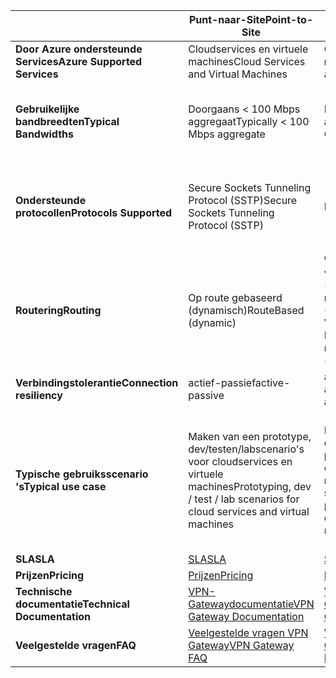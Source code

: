 |  | <span data-ttu-id="dde52-101">**Punt-naar-Site**</span><span class="sxs-lookup"><span data-stu-id="dde52-101">**Point-to-Site**</span></span> | <span data-ttu-id="dde52-102">**Site-naar-Site**</span><span class="sxs-lookup"><span data-stu-id="dde52-102">**Site-to-Site**</span></span> | <span data-ttu-id="dde52-103">**ExpressRoute**</span><span class="sxs-lookup"><span data-stu-id="dde52-103">**ExpressRoute**</span></span> |
| --- | --- | --- | --- |
| <span data-ttu-id="dde52-104">**Door Azure ondersteunde Services**</span><span class="sxs-lookup"><span data-stu-id="dde52-104">**Azure Supported Services**</span></span> |<span data-ttu-id="dde52-105">Cloudservices en virtuele machines</span><span class="sxs-lookup"><span data-stu-id="dde52-105">Cloud Services and Virtual Machines</span></span> |<span data-ttu-id="dde52-106">Cloudservices en virtuele machines</span><span class="sxs-lookup"><span data-stu-id="dde52-106">Cloud Services and Virtual Machines</span></span> |[<span data-ttu-id="dde52-107">Lijst met Services</span><span class="sxs-lookup"><span data-stu-id="dde52-107">Services list</span></span>](../articles/expressroute/expressroute-faqs.md#supported-services) |
| <span data-ttu-id="dde52-108">**Gebruikelijke bandbreedten**</span><span class="sxs-lookup"><span data-stu-id="dde52-108">**Typical Bandwidths**</span></span> |<span data-ttu-id="dde52-109">Doorgaans < 100 Mbps aggregaat</span><span class="sxs-lookup"><span data-stu-id="dde52-109">Typically < 100 Mbps aggregate</span></span> |<span data-ttu-id="dde52-110">Doorgaans < 1 Gbps aggregaat</span><span class="sxs-lookup"><span data-stu-id="dde52-110">Typically < 1 Gbps aggregate</span></span> |<span data-ttu-id="dde52-111">50 Mbps, 100 Mbps, 200 Mbps, 500 Mbps, 1 Gbps, 2 Gbps, 5 Gbps, 10 Gbps</span><span class="sxs-lookup"><span data-stu-id="dde52-111">50 Mbps, 100 Mbps, 200 Mbps, 500 Mbps, 1 Gbps, 2 Gbps, 5 Gbps, 10 Gbps</span></span> |
| <span data-ttu-id="dde52-112">**Ondersteunde protocollen**</span><span class="sxs-lookup"><span data-stu-id="dde52-112">**Protocols Supported**</span></span> |<span data-ttu-id="dde52-113">Secure Sockets Tunneling Protocol (SSTP)</span><span class="sxs-lookup"><span data-stu-id="dde52-113">Secure Sockets Tunneling Protocol (SSTP)</span></span> |<span data-ttu-id="dde52-114">IPsec</span><span class="sxs-lookup"><span data-stu-id="dde52-114">IPsec</span></span> |<span data-ttu-id="dde52-115">Directe verbinding via VLAN's, NSP’s VPN-technologieën (MPLS, VPLS,...)</span><span class="sxs-lookup"><span data-stu-id="dde52-115">Direct connection over VLANs, NSP's VPN technologies (MPLS, VPLS,...)</span></span> |
| <span data-ttu-id="dde52-116">**Routering**</span><span class="sxs-lookup"><span data-stu-id="dde52-116">**Routing**</span></span> |<span data-ttu-id="dde52-117">Op route gebaseerd (dynamisch)</span><span class="sxs-lookup"><span data-stu-id="dde52-117">RouteBased (dynamic)</span></span> |<span data-ttu-id="dde52-118">We bieden ondersteuning voor PolicyBased (statische routering) en op route gebaseerd (dynamische routering VPN)</span><span class="sxs-lookup"><span data-stu-id="dde52-118">We support PolicyBased (static routing) and RouteBased (dynamic routing VPN)</span></span> |<span data-ttu-id="dde52-119">BGP</span><span class="sxs-lookup"><span data-stu-id="dde52-119">BGP</span></span> |
| <span data-ttu-id="dde52-120">**Verbindingstolerantie**</span><span class="sxs-lookup"><span data-stu-id="dde52-120">**Connection resiliency**</span></span> |<span data-ttu-id="dde52-121">actief-passief</span><span class="sxs-lookup"><span data-stu-id="dde52-121">active-passive</span></span> |<span data-ttu-id="dde52-122">actief-passief of actief / actief</span><span class="sxs-lookup"><span data-stu-id="dde52-122">active-passive or active-active</span></span> |<span data-ttu-id="dde52-123">actief-actief</span><span class="sxs-lookup"><span data-stu-id="dde52-123">active-active</span></span> |
| <span data-ttu-id="dde52-124">**Typische gebruiksscenario 's**</span><span class="sxs-lookup"><span data-stu-id="dde52-124">**Typical use case**</span></span> |<span data-ttu-id="dde52-125">Maken van een prototype, dev/testen/labscenario's voor cloudservices en virtuele machines</span><span class="sxs-lookup"><span data-stu-id="dde52-125">Prototyping, dev / test / lab scenarios for cloud services and virtual machines</span></span> |<span data-ttu-id="dde52-126">Dev/testen/labscenario's en kleinschalige productie-workloads voor cloudservices en virtuele machines</span><span class="sxs-lookup"><span data-stu-id="dde52-126">Dev / test / lab scenarios and small scale production workloads for cloud services and virtual machines</span></span> |<span data-ttu-id="dde52-127">Toegang tot tooall Azure-services (gevalideerde lijst), bedrijfsniveau en bedrijfskritieke taken, back-up, Big Data, Azure als een DR-site</span><span class="sxs-lookup"><span data-stu-id="dde52-127">Access tooall Azure services (validated list), Enterprise-class and mission critical workloads, Backup, Big Data, Azure as a DR site</span></span> |
| <span data-ttu-id="dde52-128">**SLA**</span><span class="sxs-lookup"><span data-stu-id="dde52-128">**SLA**</span></span> |[<span data-ttu-id="dde52-129">SLA</span><span class="sxs-lookup"><span data-stu-id="dde52-129">SLA</span></span>](https://azure.microsoft.com/support/legal/sla/) |[<span data-ttu-id="dde52-130">SLA</span><span class="sxs-lookup"><span data-stu-id="dde52-130">SLA</span></span>](https://azure.microsoft.com/support/legal/sla/) |[<span data-ttu-id="dde52-131">SLA</span><span class="sxs-lookup"><span data-stu-id="dde52-131">SLA</span></span>](https://azure.microsoft.com/support/legal/sla/) |
| <span data-ttu-id="dde52-132">**Prijzen**</span><span class="sxs-lookup"><span data-stu-id="dde52-132">**Pricing**</span></span> |[<span data-ttu-id="dde52-133">Prijzen</span><span class="sxs-lookup"><span data-stu-id="dde52-133">Pricing</span></span>](https://azure.microsoft.com/pricing/details/vpn-gateway/) |[<span data-ttu-id="dde52-134">Prijzen</span><span class="sxs-lookup"><span data-stu-id="dde52-134">Pricing</span></span>](https://azure.microsoft.com/pricing/details/vpn-gateway/) |[<span data-ttu-id="dde52-135">Prijzen</span><span class="sxs-lookup"><span data-stu-id="dde52-135">Pricing</span></span>](https://azure.microsoft.com/pricing/details/expressroute/) |
| <span data-ttu-id="dde52-136">**Technische documentatie**</span><span class="sxs-lookup"><span data-stu-id="dde52-136">**Technical Documentation**</span></span> |[<span data-ttu-id="dde52-137">VPN-Gatewaydocumentatie</span><span class="sxs-lookup"><span data-stu-id="dde52-137">VPN Gateway Documentation</span></span>](https://azure.microsoft.com/documentation/services/vpn-gateway/) |[<span data-ttu-id="dde52-138">VPN-Gatewaydocumentatie</span><span class="sxs-lookup"><span data-stu-id="dde52-138">VPN Gateway Documentation</span></span>](https://azure.microsoft.com/documentation/services/vpn-gateway/) |[<span data-ttu-id="dde52-139">ExpressRoute-documentatie</span><span class="sxs-lookup"><span data-stu-id="dde52-139">ExpressRoute Documentation</span></span>](https://azure.microsoft.com/documentation/services/expressroute/) |
| <span data-ttu-id="dde52-140">**Veelgestelde vragen**</span><span class="sxs-lookup"><span data-stu-id="dde52-140">**FAQ**</span></span> |[<span data-ttu-id="dde52-141">Veelgestelde vragen VPN Gateway</span><span class="sxs-lookup"><span data-stu-id="dde52-141">VPN Gateway FAQ</span></span>](../articles/vpn-gateway/vpn-gateway-vpn-faq.md) |[<span data-ttu-id="dde52-142">Veelgestelde vragen VPN Gateway</span><span class="sxs-lookup"><span data-stu-id="dde52-142">VPN Gateway FAQ</span></span>](../articles/vpn-gateway/vpn-gateway-vpn-faq.md) |[<span data-ttu-id="dde52-143">Veelgestelde vragen over ExpressRoute</span><span class="sxs-lookup"><span data-stu-id="dde52-143">ExpressRoute FAQ</span></span>](../articles/expressroute/expressroute-faqs.md) |

